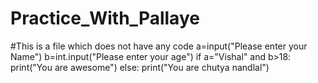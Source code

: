 # Practice_With_Pallaye
#This is a file which does not have any code 
a=input("Please enter your Name")
b=int.input("Please enter your age")
if a="Vishal" and b>18:
  print("You are awesome")
else:
  print("You are chutya nandlal")
